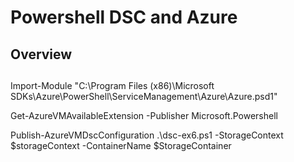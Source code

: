 # Powershell DSC and Azure

## Overview

## 

Import-Module "C:\Program Files (x86)\Microsoft SDKs\Azure\PowerShell\ServiceManagement\Azure\Azure.psd1"

Get-AzureVMAvailableExtension -Publisher Microsoft.Powershell

Publish-AzureVMDscConfiguration .\dsc-ex6.ps1 -StorageContext $storageContext -ContainerName $StorageContainer